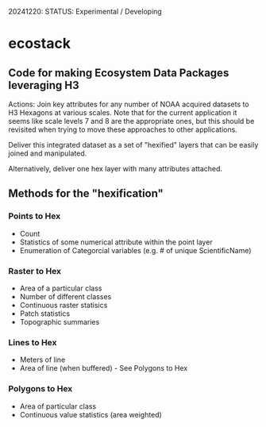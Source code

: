 20241220: STATUS: Experimental / Developing

# ecostack 
## Code for making Ecosystem Data Packages leveraging H3

Actions: 
Join key attributes for any number of NOAA acquired datasets to H3 Hexagons at various scales. Note that for the current application it seems like scale levels 7 and 8 are the appropriate ones, but this should be revisited when trying to move these approaches to other applications.  

Deliver this integrated dataset as a set of "hexified" layers that can be easily joined and manipulated.  

Alternatively, deliver one hex layer with many attributes attached.  

## Methods for the "hexification"

### Points to Hex
- Count
- Statistics of some numerical attribute within the point layer
- Enumeration of Categorcial variables (e.g. # of unique ScientificName)
### Raster to Hex
- Area of a particular class
- Number of different classes
- Continuous raster statisics
- Patch statistics
- Topographic summaries
### Lines to Hex
- Meters of line
- Area of line (when buffered) - See Polygons to Hex
### Polygons to Hex
- Area of particular class
- Continuous value statistics (area weighted)

